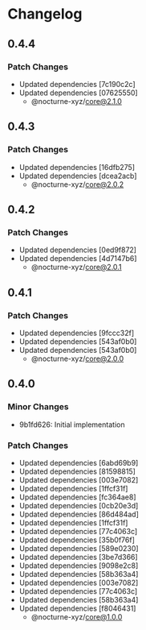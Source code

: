 # Changelog

## 0.4.4

### Patch Changes

- Updated dependencies [7c190c2c]
- Updated dependencies [07625550]
  - @nocturne-xyz/core@2.1.0

## 0.4.3

### Patch Changes

- Updated dependencies [16dfb275]
- Updated dependencies [dcea2acb]
  - @nocturne-xyz/core@2.0.2

## 0.4.2

### Patch Changes

- Updated dependencies [0ed9f872]
- Updated dependencies [4d7147b6]
  - @nocturne-xyz/core@2.0.1

## 0.4.1

### Patch Changes

- Updated dependencies [9fccc32f]
- Updated dependencies [543af0b0]
- Updated dependencies [543af0b0]
  - @nocturne-xyz/core@2.0.0

## 0.4.0

### Minor Changes

- 9b1fd626: Initial implementation

### Patch Changes

- Updated dependencies [6abd69b9]
- Updated dependencies [81598815]
- Updated dependencies [003e7082]
- Updated dependencies [1ffcf31f]
- Updated dependencies [fc364ae8]
- Updated dependencies [0cb20e3d]
- Updated dependencies [86d484ad]
- Updated dependencies [1ffcf31f]
- Updated dependencies [77c4063c]
- Updated dependencies [35b0f76f]
- Updated dependencies [589e0230]
- Updated dependencies [3be7d366]
- Updated dependencies [9098e2c8]
- Updated dependencies [58b363a4]
- Updated dependencies [003e7082]
- Updated dependencies [77c4063c]
- Updated dependencies [58b363a4]
- Updated dependencies [f8046431]
  - @nocturne-xyz/core@1.0.0
